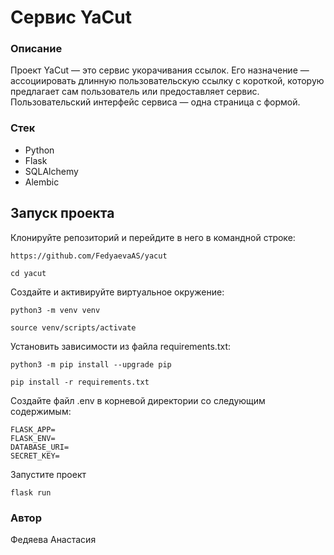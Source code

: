 # Cервис YaCut
### Описание
Проект YaCut — это сервис укорачивания ссылок. Его назначение — ассоциировать длинную пользовательскую ссылку с короткой, которую предлагает сам пользователь или предоставляет сервис.
Пользовательский интерфейс сервиса — одна страница с формой.

### Стек
- Python
- Flask
- SQLAlchemy
- Alembic


## Запуск проекта

Клонируйте репозиторий и перейдите в него в командной строке:
```
https://github.com/FedyaevaAS/yacut
```
```
cd yacut
```
Создайте и активируйте виртуальное окружение:
```
python3 -m venv venv
```
```
source venv/scripts/activate
```
Установить зависимости из файла requirements.txt:
```
python3 -m pip install --upgrade pip
```
```
pip install -r requirements.txt
```
Создайте файл .env в корневой директории со следующим содержимым:
```
FLASK_APP=
FLASK_ENV=
DATABASE_URI=
SECRET_KEY=
```
Запустите проект
```
flask run
```

### Автор
Федяева Анастасия

